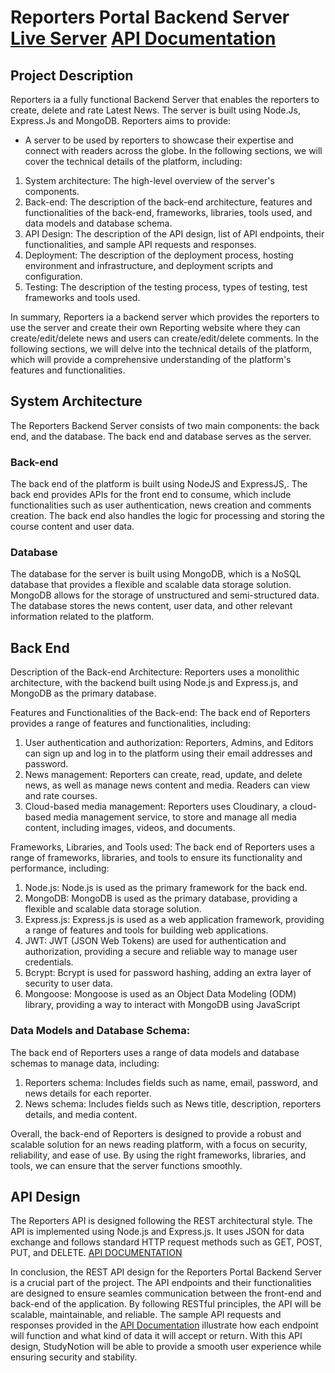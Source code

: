 # Reporters Portal Backend Server [Live Server](https://drab-cyan-caiman-yoke.cyclic.app) [API Documentation](https://documenter.getpostman.com/view/29471893/2s9YR6ZYpc)

## Project Description

Reporters ia a fully functional Backend Server that enables the reporters to create, delete and rate Latest News. The server is built using Node.Js, Express.Js and MongoDB.
Reporters aims to provide:
* A server to be used by reporters to showcase their expertise and connect with readers
across the globe.
In the following sections, we will cover the technical details of the platform, including:
1. System architecture: The high-level overview of the server's components.
2. Back-end: The description of the back-end architecture, features and functionalities of
the back-end, frameworks, libraries, tools used, and data models and database schema.
3. API Design: The description of the API design, list of API endpoints, their
functionalities, and sample API requests and responses.
4. Deployment: The description of the deployment process, hosting environment and
infrastructure, and deployment scripts and configuration.
5. Testing: The description of the testing process, types of testing, test frameworks and 
tools used.

In summary, Reporters ia a backend server which provides the reporters to use the server and create their own Reporting website where they can create/edit/delete news and users can create/edit/delete comments. In the following sections, we will delve into the technical details
of the platform, which will provide a comprehensive understanding of the platform's
features and functionalities.

## System Architecture

The Reporters Backend Server consists of two main components: the back end, and the database. The back end and database serves as the server.

### Back-end 

The back end of the platform is built using NodeJS and ExpressJS,. The back end provides APIs for the front end to consume, which include functionalities such as user authentication, news creation and comments creation. The back end also handles the logic for processing and storing the course content and user data.


### Database

The database for the server is built using MongoDB, which is a NoSQL database that provides a flexible and scalable data storage solution. MongoDB allows for the storage of unstructured and semi-structured data. The database stores the news content, user data, and other relevant information related to the platform.


## Back End

Description of the Back-end Architecture: 
Reporters uses a monolithic architecture, with the backend built using Node.js and Express.js, and MongoDB as the primary database. 

Features and Functionalities of the Back-end: 
The back end of Reporters provides a range of features and functionalities, including:
1. User authentication and authorization: Reporters, Admins, and Editors can sign up and log in to the platform using their email addresses and password.
1. News management: Reporters can create, read, update, and delete news, as well as manage news content and media. Readers can view and rate courses.
1. Cloud-based media management: Reporters uses Cloudinary, a cloud-based media management service, to store and manage all media content, including images, videos, and documents.

Frameworks, Libraries, and Tools used: 
The back end of Reporters uses a range of frameworks, libraries, and tools to ensure its
functionality and performance, including:
1. Node.js: Node.js is used as the primary framework for the back end.
2. MongoDB: MongoDB is used as the primary database, providing a flexible and scalable data storage solution.
3. Express.js: Express.js is used as a web application framework, providing a range of features and tools for building web applications.
4. JWT: JWT (JSON Web Tokens) are used for authentication and authorization, providing a secure and reliable way to manage user credentials.
5. Bcrypt: Bcrypt is used for password hashing, adding an extra layer of security to user data.
6. Mongoose: Mongoose is used as an Object Data Modeling (ODM) library, providing a way to interact with MongoDB using JavaScript

### Data Models and Database Schema: 
The back end of Reporters uses a range of data models and database schemas to
manage data, including:
1. Reporters schema: Includes fields such as name, email, password, and news details
for each reporter.
2. News schema: Includes fields such as News title, description, reporters details,
and media content.

Overall, the back-end of Reporters is designed to provide a robust and scalable solution for an news reading platform, with a focus on security, reliability, and ease of use. By using the right frameworks, libraries, and tools, we can ensure that the server functions smoothly.

## API Design

The Reporters API is designed following the REST architectural style. The API is implemented using Node.js and Express.js. It uses JSON for data exchange and follows standard HTTP request methods such as GET, POST, PUT, and DELETE.
[API DOCUMENTATION](https://documenter.getpostman.com/view/29471893/2s9YR6ZYpc)

In conclusion, the REST API design for the Reporters Portal Backend Server is a crucial part of the project. The API endpoints and their functionalities are designed to ensure seamles communication between the front-end and back-end of the application. By following RESTful principles, the API will be scalable, maintainable, and reliable. The sample API requests and responses provided in the [API Documentation](https://documenter.getpostman.com/view/29471893/2s9YR6ZYpc) illustrate how each endpoint will function and what kind of data it will accept or return. With this API design, StudyNotion will be able to provide a smooth user experience while ensuring security and stability.

